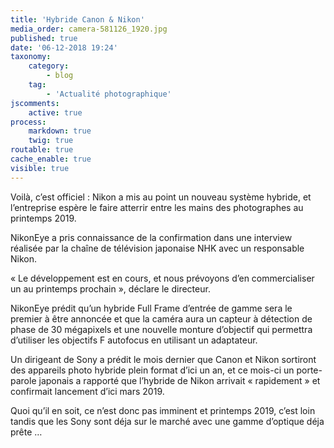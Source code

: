 ```yaml
---
title: 'Hybride Canon & Nikon'
media_order: camera-581126_1920.jpg
published: true
date: '06-12-2018 19:24'
taxonomy:
    category:
        - blog
    tag:
        - 'Actualité photographique'
jscomments:
    active: true
process:
    markdown: true
    twig: true
routable: true
cache_enable: true
visible: true
---
```


Voilà, c’est officiel : Nikon a mis au point un nouveau système hybride, et l’entreprise espère le faire atterrir entre les mains des photographes au printemps 2019.

NikonEye a pris connaissance de la confirmation dans une interview réalisée par la chaîne de télévision japonaise NHK avec un responsable Nikon.

« Le développement est en cours, et nous prévoyons d’en commercialiser un au printemps prochain », déclare le directeur.

NikonEye prédit qu’un hybride Full Frame d’entrée de gamme sera le premier à être annoncée et que la caméra aura un capteur à détection de phase de 30 mégapixels et une nouvelle monture d’objectif qui permettra d’utiliser les objectifs F autofocus en utilisant un adaptateur.

Un dirigeant de Sony a prédit le mois dernier que Canon et Nikon sortiront des appareils photo hybride plein format d’ici un an, et ce mois-ci un porte-parole japonais a rapporté que l’hybride de Nikon arrivait « rapidement » et confirmait lancement d’ici mars 2019.

Quoi qu’il en soit, ce n’est donc pas imminent et printemps 2019, c’est loin tandis que les Sony sont déja sur le marché avec une gamme d’optique déja prête …